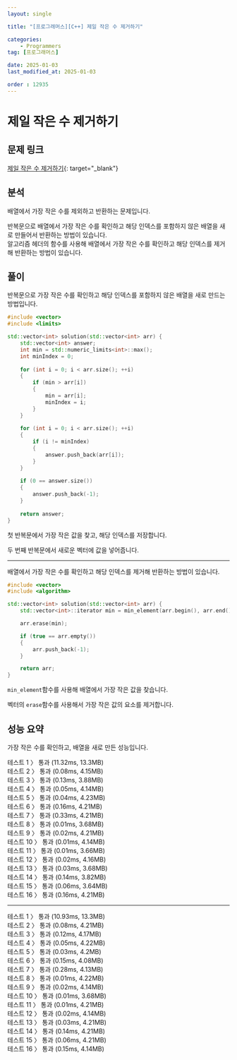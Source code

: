 ```yaml
---
layout: single

title: "[프로그래머스][C++] 제일 작은 수 제거하기"

categories:
    - Programmers
tag: [프로그래머스]

date: 2025-01-03
last_modified_at: 2025-01-03

order : 12935
---
```


# 제일 작은 수 제거하기

## 문제 링크

[제일 작은 수 제거하기](https://school.programmers.co.kr/learn/courses/30/lessons/12935){: target="_blank"}

## 분석

배열에서 가장 작은 수를 제외하고 반환하는 문제입니다.

반복문으로 배열에서 가장 작은 수를 확인하고 해당 인덱스를 포함하지 않은 배열을 새로 만들어서 반환하는 방법이 있습니다.  
알고리즘 헤더의 함수를 사용해 배열에서 가장 작은 수를 확인하고 해당 인덱스를 제거해 반환하는 방법이 있습니다.

## 풀이

반복문으로 가장 작은 수를 확인하고 해당 인덱스를 포함하지 않은 배열을 새로 만드는 방법입니다.

```cpp
#include <vector>
#include <limits>

std::vector<int> solution(std::vector<int> arr) {
    std::vector<int> answer;
    int min = std::numeric_limits<int>::max();
    int minIndex = 0;
    
    for (int i = 0; i < arr.size(); ++i)
    {
        if (min > arr[i])
        {
            min = arr[i];
            minIndex = i;
        }
    }
    
    for (int i = 0; i < arr.size(); ++i)
    {
        if (i != minIndex)
        {
            answer.push_back(arr[i]);
        }
    }
    
    if (0 == answer.size())
    {
        answer.push_back(-1);
    }
    
    return answer;
}
```

첫 반복문에서 가장 작은 값을 찾고, 해당 인덱스를 저장합니다.

두 번째 반복문에서 새로운 벡터에 값을 넣어줍니다.

---

배열에서 가장 작은 수를 확인하고 해당 인덱스를 제거해 반환하는 방법이 있습니다.

```cpp
#include <vector>
#include <algorithm>

std::vector<int> solution(std::vector<int> arr) {
    std::vector<int>::iterator min = min_element(arr.begin(), arr.end());

    arr.erase(min);

    if (true == arr.empty())
    {
        arr.push_back(-1);
    }

    return arr;
}
```

`min_element`함수를 사용해 배열에서 가장 작은 값을 찾습니다.

벡터의 `erase`함수를 사용해서 가장 작은 값의 요소를 제거합니다.

## 성능 요약

가장 작은 수를 확인하고, 배열을 새로 만든 성능입니다.

테스트 1 〉	통과 (11.32ms, 13.3MB)  
테스트 2 〉	통과 (0.08ms, 4.15MB)  
테스트 3 〉	통과 (0.13ms, 3.88MB)  
테스트 4 〉	통과 (0.05ms, 4.14MB)  
테스트 5 〉	통과 (0.04ms, 4.23MB)  
테스트 6 〉	통과 (0.16ms, 4.21MB)  
테스트 7 〉	통과 (0.33ms, 4.21MB)  
테스트 8 〉	통과 (0.01ms, 3.68MB)  
테스트 9 〉	통과 (0.02ms, 4.21MB)  
테스트 10 〉 통과 (0.01ms, 4.14MB)  
테스트 11 〉 통과 (0.01ms, 3.66MB)  
테스트 12 〉 통과 (0.02ms, 4.16MB)  
테스트 13 〉 통과 (0.03ms, 3.68MB)  
테스트 14 〉 통과 (0.14ms, 3.82MB)  
테스트 15 〉 통과 (0.06ms, 3.64MB)  
테스트 16 〉 통과 (0.16ms, 4.21MB)

---

테스트 1 〉	통과 (10.93ms, 13.3MB)  
테스트 2 〉	통과 (0.08ms, 4.21MB)  
테스트 3 〉	통과 (0.12ms, 4.17MB)  
테스트 4 〉	통과 (0.05ms, 4.22MB)  
테스트 5 〉	통과 (0.03ms, 4.2MB)  
테스트 6 〉	통과 (0.15ms, 4.08MB)  
테스트 7 〉	통과 (0.28ms, 4.13MB)  
테스트 8 〉	통과 (0.01ms, 4.22MB)  
테스트 9 〉	통과 (0.02ms, 4.14MB)  
테스트 10 〉 통과 (0.01ms, 3.68MB)  
테스트 11 〉 통과 (0.01ms, 4.21MB)  
테스트 12 〉 통과 (0.02ms, 4.14MB)  
테스트 13 〉 통과 (0.03ms, 4.21MB)  
테스트 14 〉 통과 (0.14ms, 4.21MB)  
테스트 15 〉 통과 (0.06ms, 4.21MB)  
테스트 16 〉 통과 (0.15ms, 4.14MB)